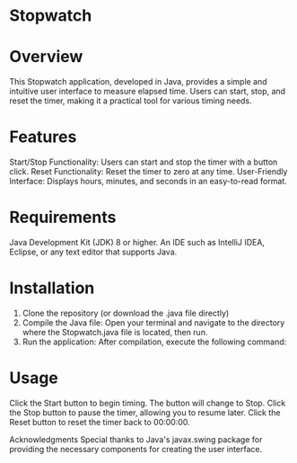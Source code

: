 # Stopwatch

# Overview
This Stopwatch application, developed in Java, provides a simple and intuitive user interface to measure elapsed time. Users can start, stop, and reset the timer, making it a practical tool for various timing needs.

# Features
Start/Stop Functionality: Users can start and stop the timer with a button click.
Reset Functionality: Reset the timer to zero at any time.
User-Friendly Interface: Displays hours, minutes, and seconds in an easy-to-read format.
# Requirements
Java Development Kit (JDK) 8 or higher.
An IDE such as IntelliJ IDEA, Eclipse, or any text editor that supports Java.
# Installation
1. Clone the repository (or download the .java file directly)
2. Compile the Java file: Open your terminal and navigate to the directory where the Stopwatch.java file is located, then run.
3. Run the application: After compilation, execute the following command:


# Usage
Click the Start button to begin timing. The button will change to Stop.
Click the Stop button to pause the timer, allowing you to resume later.
Click the Reset button to reset the timer back to 00:00:00.



Acknowledgments
Special thanks to Java's javax.swing package for providing the necessary components for creating the user interface.
